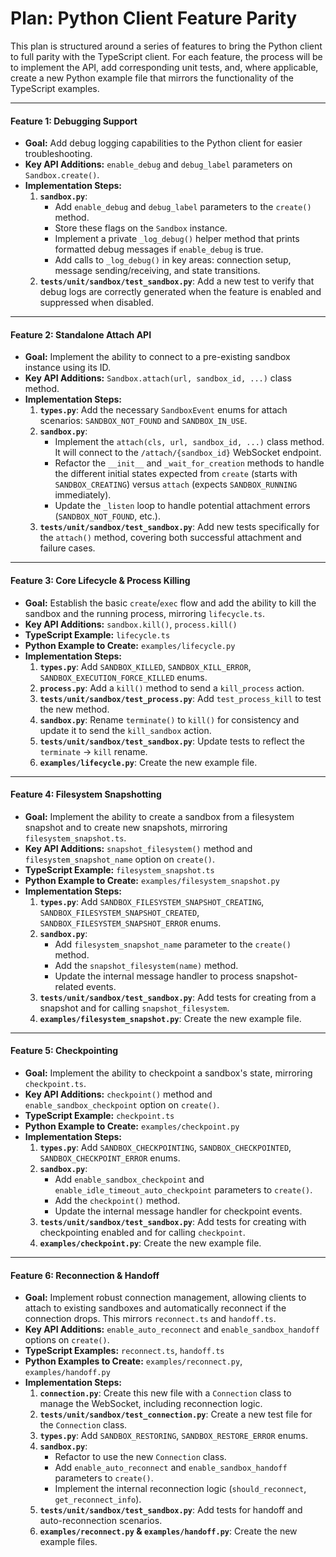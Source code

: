 # Plan: Python Client Feature Parity

This plan is structured around a series of features to bring the Python client to full parity with the TypeScript client. For each feature, the process will be to implement the API, add corresponding unit tests, and, where applicable, create a new Python example file that mirrors the functionality of the TypeScript examples.

---

#### **Feature 1: Debugging Support**
*   **Goal:** Add debug logging capabilities to the Python client for easier troubleshooting.
*   **Key API Additions:** `enable_debug` and `debug_label` parameters on `Sandbox.create()`.
*   **Implementation Steps:**
    1.  **`sandbox.py`**:
        *   Add `enable_debug` and `debug_label` parameters to the `create()` method.
        *   Store these flags on the `Sandbox` instance.
        *   Implement a private `_log_debug()` helper method that prints formatted debug messages if `enable_debug` is true.
        *   Add calls to `_log_debug()` in key areas: connection setup, message sending/receiving, and state transitions.
    2.  **`tests/unit/sandbox/test_sandbox.py`**: Add a new test to verify that debug logs are correctly generated when the feature is enabled and suppressed when disabled.

---

#### **Feature 2: Standalone Attach API**
*   **Goal:** Implement the ability to connect to a pre-existing sandbox instance using its ID.
*   **Key API Additions:** `Sandbox.attach(url, sandbox_id, ...)` class method.
*   **Implementation Steps:**
    1.  **`types.py`**: Add the necessary `SandboxEvent` enums for attach scenarios: `SANDBOX_NOT_FOUND` and `SANDBOX_IN_USE`.
    2.  **`sandbox.py`**:
        *   Implement the `attach(cls, url, sandbox_id, ...)` class method. It will connect to the `/attach/{sandbox_id}` WebSocket endpoint.
        *   Refactor the `__init__` and `_wait_for_creation` methods to handle the different initial states expected from `create` (starts with `SANDBOX_CREATING`) versus `attach` (expects `SANDBOX_RUNNING` immediately).
        *   Update the `_listen` loop to handle potential attachment errors (`SANDBOX_NOT_FOUND`, etc.).
    3.  **`tests/unit/sandbox/test_sandbox.py`**: Add new tests specifically for the `attach()` method, covering both successful attachment and failure cases.

---

#### **Feature 3: Core Lifecycle & Process Killing**
*   **Goal:** Establish the basic `create`/`exec` flow and add the ability to kill the sandbox and the running process, mirroring `lifecycle.ts`.
*   **Key API Additions:** `sandbox.kill()`, `process.kill()`
*   **TypeScript Example:** `lifecycle.ts`
*   **Python Example to Create:** `examples/lifecycle.py`
*   **Implementation Steps:**
    1.  **`types.py`**: Add `SANDBOX_KILLED`, `SANDBOX_KILL_ERROR`, `SANDBOX_EXECUTION_FORCE_KILLED` enums.
    2.  **`process.py`**: Add a `kill()` method to send a `kill_process` action.
    3.  **`tests/unit/sandbox/test_process.py`**: Add `test_process_kill` to test the new method.
    4.  **`sandbox.py`**: Rename `terminate()` to `kill()` for consistency and update it to send the `kill_sandbox` action.
    5.  **`tests/unit/sandbox/test_sandbox.py`**: Update tests to reflect the `terminate` -> `kill` rename.
    6.  **`examples/lifecycle.py`**: Create the new example file.

---

#### **Feature 4: Filesystem Snapshotting**
*   **Goal:** Implement the ability to create a sandbox from a filesystem snapshot and to create new snapshots, mirroring `filesystem_snapshot.ts`.
*   **Key API Additions:** `snapshot_filesystem()` method and `filesystem_snapshot_name` option on `create()`.
*   **TypeScript Example:** `filesystem_snapshot.ts`
*   **Python Example to Create:** `examples/filesystem_snapshot.py`
*   **Implementation Steps:**
    1.  **`types.py`**: Add `SANDBOX_FILESYSTEM_SNAPSHOT_CREATING`, `SANDBOX_FILESYSTEM_SNAPSHOT_CREATED`, `SANDBOX_FILESYSTEM_SNAPSHOT_ERROR` enums.
    2.  **`sandbox.py`**:
        *   Add `filesystem_snapshot_name` parameter to the `create()` method.
        *   Add the `snapshot_filesystem(name)` method.
        *   Update the internal message handler to process snapshot-related events.
    3.  **`tests/unit/sandbox/test_sandbox.py`**: Add tests for creating from a snapshot and for calling `snapshot_filesystem`.
    4.  **`examples/filesystem_snapshot.py`**: Create the new example file.

---

#### **Feature 5: Checkpointing**
*   **Goal:** Implement the ability to checkpoint a sandbox's state, mirroring `checkpoint.ts`.
*   **Key API Additions:** `checkpoint()` method and `enable_sandbox_checkpoint` option on `create()`.
*   **TypeScript Example:** `checkpoint.ts`
*   **Python Example to Create:** `examples/checkpoint.py`
*   **Implementation Steps:**
    1.  **`types.py`**: Add `SANDBOX_CHECKPOINTING`, `SANDBOX_CHECKPOINTED`, `SANDBOX_CHECKPOINT_ERROR` enums.
    2.  **`sandbox.py`**:
        *   Add `enable_sandbox_checkpoint` and `enable_idle_timeout_auto_checkpoint` parameters to `create()`.
        *   Add the `checkpoint()` method.
        *   Update the internal message handler for checkpoint events.
    3.  **`tests/unit/sandbox/test_sandbox.py`**: Add tests for creating with checkpointing enabled and for calling `checkpoint`.
    4.  **`examples/checkpoint.py`**: Create the new example file.

---

#### **Feature 6: Reconnection & Handoff**
*   **Goal:** Implement robust connection management, allowing clients to attach to existing sandboxes and automatically reconnect if the connection drops. This mirrors `reconnect.ts` and `handoff.ts`.
*   **Key API Additions:** `enable_auto_reconnect` and `enable_sandbox_handoff` options on `create()`.
*   **TypeScript Examples:** `reconnect.ts`, `handoff.ts`
*   **Python Examples to Create:** `examples/reconnect.py`, `examples/handoff.py`
*   **Implementation Steps:**
    1.  **`connection.py`**: Create this new file with a `Connection` class to manage the WebSocket, including reconnection logic.
    2.  **`tests/unit/sandbox/test_connection.py`**: Create a new test file for the `Connection` class.
    3.  **`types.py`**: Add `SANDBOX_RESTORING`, `SANDBOX_RESTORE_ERROR` enums.
    4.  **`sandbox.py`**:
        *   Refactor to use the new `Connection` class.
        *   Add `enable_auto_reconnect` and `enable_sandbox_handoff` parameters to `create()`.
        *   Implement the internal reconnection logic (`should_reconnect`, `get_reconnect_info`).
    5.  **`tests/unit/sandbox/test_sandbox.py`**: Add tests for handoff and auto-reconnection scenarios.
    6.  **`examples/reconnect.py` & `examples/handoff.py`**: Create the new example files.
